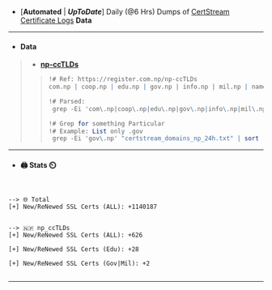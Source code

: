 - [**Automated** | ***UpToDate***] Daily (@6 Hrs) Dumps of [CertStream](https://certstream.calidog.io/) [Certificate Logs](https://certificate.transparency.dev/) **Data**
---
- #### **Data**
> - [**np-ccTLDs**](https://register.com.np/np-ccTLDs)
> > ```mathematica
> > !# Ref: https://register.com.np/np-ccTLDs
> > com.np | coop.np | edu.np | gov.np | info.np | mil.np | name.np | net.np | org.np
> >
> > !# Parsed:
> >  grep -Ei 'com\.np|coop\.np|edu\.np|gov\.np|info\.np|mil\.np|name\.np|net\.np|org\.np' "certstream_domains_np_24h.txt" | sort -u
> >
> > !# Grep for something Particular
> > !# Example: List only .gov
> >  grep -Ei 'gov\.np' "certstream_domains_np_24h.txt" | sort -u
> > ```
---
- #### 🖨️ **Stats** ⏲️
```console


--> 🌐 Total
[+] New/ReNewed SSL Certs (ALL): +1140187


--> 🇳🇵 np_ccTLDs
[+] New/ReNewed SSL Certs (ALL): +626

[+] New/ReNewed SSL Certs (Edu): +28

[+] New/ReNewed SSL Certs (Gov|Mil): +2


```

---

